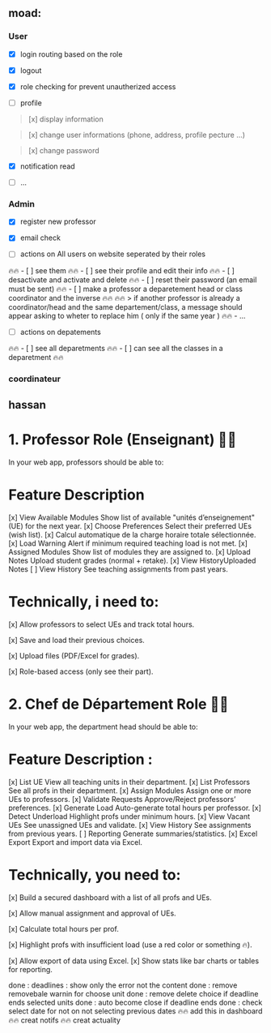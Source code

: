 
## moad:

### User
- [x] login routing based on  the role

- [x] logout  

- [x] role checking  for prevent unautherized access 

- [ ] profile 

> [x] display  information

> [x] change user informations (phone, address, profile pecture ...)

> [x] change  password 

- [x] notification read

- [ ] ...  

### Admin 
- [x] register  new professor 

- [x] email  check

- [ ] actions on All users on website seperated by their roles 

🔥🔥 - [ ] see them 
🔥🔥 - [ ] see their profile and edit their info
🔥🔥 - [ ] desactivate and activate and delete 
🔥🔥 - [ ] reset their password (an email must  be sent)
🔥🔥 - [ ] make a professor a deparetement head or class coordinator  and the inverse 
🔥🔥 🔥🔥 > if another professor is already a coordinator/head and the same departement/class, a message should appear asking to wheter to replace him ( only if the same year )
🔥🔥 - ... 

- [ ] actions on  depatements 

🔥🔥 - [ ] see all  deparetments 
🔥🔥 - [ ] can see all the classes in a deparetment 
🔥🔥 


### coordinateur



##  hassan


# 1. Professor Role (Enseignant) 👨‍🏫
In your web app, professors should be able to:

# Feature Description

[x]  View Available Modules	Show list of available "unités d’enseignement" (UE) for the next year.
[x] Choose Preferences	Select their preferred UEs (wish list).
[x] Calcul automatique de la charge horaire totale sélectionnée.
[x] Load Warning Alert if minimum required teaching load is not met.
[x] Assigned Modules Show list of modules they are assigned to.
[x] Upload Notes Upload student grades (normal + retake).
[x] View HistoryUploaded Notes
[ ] View History	See teaching assignments from past years.

# Technically, i need to:

[x] Allow professors to select UEs and track total hours.

[x] Save and load their previous choices.

[x] Upload files (PDF/Excel for grades).

[x] Role-based access (only see their part).



# 2. Chef de Département Role 🧑‍💼
In your web app, the department head should be able to:


# Feature	Description : 
[x] List UE View all teaching units in their department.
[x] List Professors	See all profs in their department.
[x] Assign Modules	Assign one or more UEs to professors.
[x] Validate Requests	Approve/Reject professors’ preferences.
[x] Generate Load	Auto-generate total hours per professor.
[x] Detect Underload	Highlight profs under minimum hours.
[x] View Vacant UEs	See unassigned UEs and validate.
[x] View History	See assignments from previous years.
[ ] Reporting	Generate summaries/statistics.
[x] Excel Export	Export and import data via Excel.

# Technically, you need to:

[x] Build a secured dashboard with a list of all profs and UEs.

[x] Allow manual assignment and approval of UEs.

[x] Calculate total hours per prof.

[x] Highlight profs with insufficient load (use a red color or something 🔥).

[x] Allow export of data using Excel.
[x] Show stats like bar charts or tables for reporting.

done : deadlines : show only the error not the content 
done : remove removebale warnin for choose unit 
done : remove delete choice if deadline ends selected units 
done : auto become close if deadline ends
done : check select date for not on not selecting previous dates
🔥🔥 add this in dashboard
🔥🔥 creat notifs
🔥🔥 creat actuality



